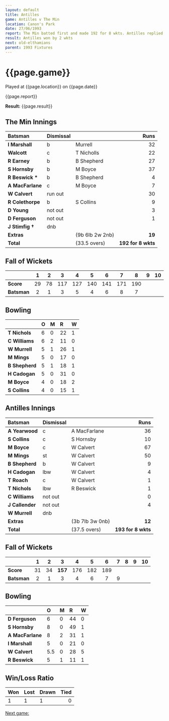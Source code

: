 ```yaml
---
layout: default
title: Antilles
game: Antilles v The Min
location: Canon's Park
date: 27/06/1993
report: The Min batted first and made 192 for 8 wkts. Antilles replied with 193 for 8 wkts
result: Antilles won by 2 wkts
next: old-elthamians
parent: 1993 Fixtures
---
```


# {{page.game}}

Played at {{page.location}} on {{page.date}}

{{page.report}}

**Result:** {{page.result}}

## The Min Innings

| Batsman | Dismissal |  | Runs |
|:---|:---|---|---:|
| **I Marshall** | b | Murrell | 32 | 
| **Walcott** | c | T Nicholls | 22 | 
| **R Earney** | b | B Shepherd | 27 | 
| **S Hornsby** | b | M Boyce | 37 | 
| **R Beswick &#42;** | b | B Shepherd | 4 | 
| **A MacFarlane** | c | M Boyce | 7 | 
| **W Calvert** | run out |  | 30 | 
| **R Colethorpe** | b | S Collins | 9 | 
| **D Young** | not out |  | 3 | 
| **D Ferguson** | not out |  | 1 | 
| **J Stimfig &#8224;** | dnb |  |  | 
| **Extras** | | (9b 6lb 2w 2nb) | **19** | 
| **Total** | | (33.5 overs) | **192 for 8 wkts** | 

## Fall of Wickets

| | 1 | 2 | 3 | 4 | 5 | 6 | 7 | 8 | 9 | 10 |
|---|:---:|:---:|:---:|:---:|:---:|:---:|:---:|:---:|:---:|:---:|
| **Score** | 29 | 78 | 117 | 127 | 140 | 141 | 171 | 190 |  |  |
| **Batsman** | 2 | 1 | 3 | 5 | 4 | 6 | 8 | 7 |  |  |

## Bowling

| | O | M | R | W |
|---|:---|:---|:---|:---|
| **T Nichols** | 6 | 0 | 22 | 1 |
| **C Williams** | 6 | 2 | 11 | 0 |
| **W Murrell** | 5 | 1 | 26 | 1 |
| **M Mings** | 5 | 0 | 17 | 0 |
| **B Shepherd** | 5 | 1 | 18 | 1 |
| **H Cadogan** | 5 | 0 | 31 | 0 |
| **M Boyce** | 4 | 0 | 18 | 2 |
| **S Collins** | 4 | 0 | 15 | 1 |

## Antilles Innings

| Batsman | Dismissal |  | Runs |
|:---|:---|---|---:|
| **A Yearwood** | c | A MacFarlane | 36 |
| **S Collins** | c | S Hornsby | 10 |
| **M Boyce** | c | W Calvert | 67 |
| **M Mings** | st | W Calvert | 50 |
| **B Shepherd** | b | W Calvert | 9 |
| **H Cadogan** | lbw | W Calvert | 4 |
| **T Roach** | c | W Calvert | 1 |
| **T Nichols** | lbw | R Beswick | 1 |
| **C Williams** | not out |  | 0 |
| **J Callender** | not out |  | 4 |
| **W Murrell** | dnb |  |  |
| **Extras** | | (3b 7lb 3w 0nb) | **12** | 
| **Total** | | (37.5 overs) | **193 for 8 wkts** | 

## Fall of Wickets

| | 1 | 2 | 3 | 4 | 5 | 6 | 7 | 8 | 9 | 10 |
|---|:---:|:---:|:---:|:---:|:---:|:---:|:---:|:---:|:---:|:---:|
| **Score** | 31 | 34 | **157** | 176 | 182 | 189 |  |  |  |  |
| **Batsman** | 2 | 1 | 3 | 4 | 6 | 7 | 9 |  |  |  |

## Bowling

| | O | M | R | W |
|---|:---|:---|:---|:---|
| **D Ferguson** | 6 | 0 | 44 | 0 |
| **S Hornsby** | 8 | 0 | 49 | 1 |
| **A MacFarlane** | 8 | 2 | 31 | 1 |
| **I Marshall** | 5 | 0 | 21 | 0 |
| **W Calvert** | 5.5 | 0 | 28 | 5 |
| **R Beswick** | 5 | 1 | 11 | 1 |

## Win/Loss Ratio

| Won | Lost | Drawn | Tied |
|:---|:---|:---|---:|
| 1 | 1 | 1 | 0 |

[Next game:]({{page.next}})